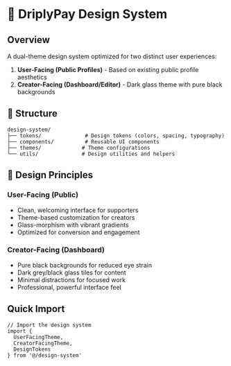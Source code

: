 # 🎨 DriplyPay Design System

## Overview
A dual-theme design system optimized for two distinct user experiences:

1. **User-Facing (Public Profiles)** - Based on existing public profile aesthetics
2. **Creator-Facing (Dashboard/Editor)** - Dark glass theme with pure black backgrounds

## 📁 Structure
```
design-system/
├── tokens/              # Design tokens (colors, spacing, typography)
├── components/          # Reusable UI components
├── themes/             # Theme configurations
└── utils/              # Design utilities and helpers
```

## 🎯 Design Principles

### User-Facing (Public)
- Clean, welcoming interface for supporters
- Theme-based customization for creators
- Glass-morphism with vibrant gradients
- Optimized for conversion and engagement

### Creator-Facing (Dashboard)
- Pure black backgrounds for reduced eye strain
- Dark grey/black glass tiles for content
- Minimal distractions for focused work
- Professional, powerful interface feel

## Quick Import
```tsx
// Import the design system
import { 
  UserFacingTheme, 
  CreatorFacingTheme,
  DesignTokens 
} from '@/design-system'
```
